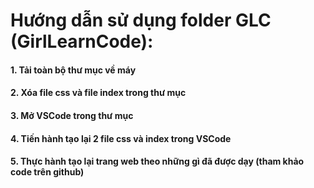 # Hướng dẫn sử dụng folder GLC (GirlLearnCode):
#### 1. Tải toàn bộ thư mục về máy
#### 2. Xóa file css và file index trong thư mục
#### 3. Mở VSCode trong thư mục
#### 4. Tiến hành tạo lại 2 file css và index trong VSCode
#### 5. Thực hành tạo lại trang web theo những gì đã được dạy (tham khảo code trên github)
